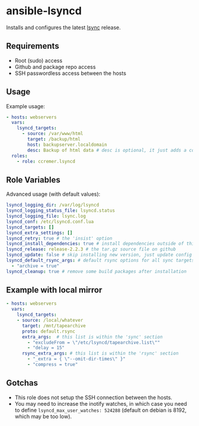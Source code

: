 # ansible-lsyncd

Installs and configures the latest [lsync](https://github.com/axkibe/lsyncd) release.

## Requirements

- Root (sudo) access
- Github and package repo access
- SSH passwordless access between the hosts

## Usage

Example usage:
```yaml
- hosts: webservers
  vars:
    lsyncd_targets:
      - source: /var/www/html
        target: /backup/html
        host: backupserver.localdomain
        desc: Backup of html data # desc is optional, it just adds a comment
  roles:
    - role: ccremer.lsyncd
```

## Role Variables

Advanced usage (with default values):
```yaml
lsyncd_logging_dir: /var/log/lsyncd
lsyncd_logging_status_file: lsyncd.status
lsyncd_logging_file: lsync.log
lsyncd_conf: /etc/lsyncd.conf.lua
lsyncd_targets: []
lsyncd_extra_settings: []
lsyncd_retry: true # the 'insist' option
lsyncd_install_dependencies: true # install dependencies outside of this role
lsyncd_release: release-2.2.3 # the tar.gz source file on github
lsyncd_update: false # skip installing new version, just update config
lsyncd_default_rsync_args: # default rsync options for all sync targets
  - "archive = true"
lsyncd_cleanup: true # remove some build packages after installation
```

## Example with local mirror

```yaml
- hosts: webservers
  vars:  
    lsyncd_targets:
    - source: /local/whatever
      target: /mnt/tapearchive
      proto: default.rsync
      extra_args:  # this list is within the 'sync' section
        - "excludeFrom = \"/etc/lsyncd/tapearchive.list\""
        - "delay = 15"
      rsync_extra_args: # this list is within the 'rsync' section
        - "_extra = { \"--omit-dir-times\" }"
        - "compress = true"
```
## Gotchas

- This role does not setup the SSH connection between the hosts.
- You may need to increase the inotify watches, in which case you need to define
  `lsyncd_max_user_watches: 524288` (default on debian is 8192, which may be too low).
